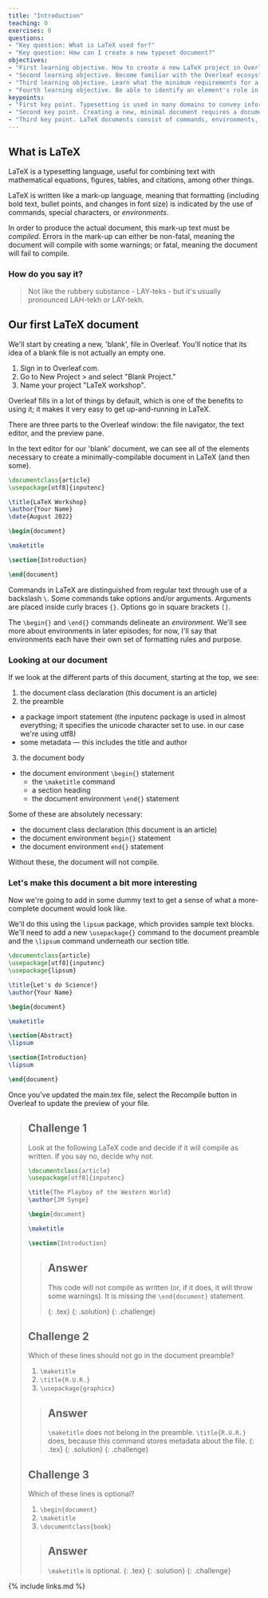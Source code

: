 ```yaml
---
title: "Introduction"
teaching: 0
exercises: 0
questions:
- "Key question: What is LaTeX used for?"
- "Key question: How can I create a new typeset document?"
objectives:
- "First learning objective. How to create a new LaTeX project in Overleaf."
- "Second learning objective. Become familiar with the Overleaf ecosystem."
- "Third learning objective. Learn what the minimum requirements for a LaTeX document are."
- "Fourth learning objective. Be able to identify an element's role in a LaTeX document."
keypoints:
- "First key point. Typesetting is used in many domains to convey information in a more readable format."
- "Second key point. Creating a new, minimal document requires a document declaration, a preamble, and a document body."
- "Third key point. LaTeX documents consist of commands, environments, and regular text. Commands may take arguments and/or options."
---
```



## What is LaTeX
LaTeX is a typesetting language, useful for combining text with mathematical equations, figures, tables, and citations, among other things.

LaTeX is written like a mark-up language, meaning that formatting (including bold text, bullet points, and changes in font size) is indicated by the use of commands, special characters, or *environments*.

In order to produce the actual document, this mark-up text must be *compiled*. Errors in the mark-up can either be non-fatal, meaning the document will compile with some warnings; or fatal, meaning the document will fail to compile.

### How do you say it?
> Not like the rubbery substance - LAY-teks - but it's usually pronounced LAH-tekh or LAY-tekh.

## Our first LaTeX document
We'll start by creating a new, 'blank', file in Overleaf. You'll notice that its idea of a blank file is not actually an empty one.

1. Sign in to Overleaf.com.
2. Go to New Project > and select "Blank Project."
3. Name your project "LaTeX workshop".

Overleaf fills in a lot of things by default, which is one of the benefits to using it; it makes it very easy to get up-and-running in LaTeX.

There are three parts to the Overleaf window: the file navigator, the text editor, and the preview pane.

In the text editor for our 'blank' document, we can see all of the elements necessary to create a minimally-compilable document in LaTeX (and then some).


```latex
\documentclass{article}
\usepackage[utf8]{inputenc}

\title{LaTeX Workshop}
\author{Your Name}
\date{August 2022}

\begin{document}

\maketitle

\section{Introduction}

\end{document}

```

Commands in LaTeX are distinguished from regular text through use of a backslash `\`. Some commands take options and/or arguments. Arguments are placed inside curly braces `{}`. Options go in square brackets `[]`.

The `\begin{}` and `\end{}` commands delineate an *environment*. We'll see more about environments in later episodes; for now, I'll say that environments each have their own set of formatting rules and purpose.

### Looking at our document
If we look at the different parts of this document, starting at the top, we see:

1. the document class declaration (this document is an article)
2. the preamble
  * a package import statement (the inputenc package is used in almost everything; it specifies the unicode character set to use. in our case we're using utf8)
  * some metadata — this includes the title and author
3. the document body
  * the document environment `\begin{}` statement
    * the `\maketitle` command
    * a section heading  
    * the document environment `\end{}` statement

Some of these are absolutely necessary:

* the document class declaration (this document is an article)
* the document environment `begin{}` statement
* the document environment `end{}` statement

Without these, the document will not compile.

### Let's make this document a bit more interesting
Now we're going to add in some dummy text to get a sense of what a more-complete document would look like.

We'll do this using the `lipsum` package, which provides sample text blocks. We'll need to add a new `\usepackage{}` command to the document preamble and the `\lipsum` command underneath our section title.


```latex
\documentclass{article}
\usepackage[utf8]{inputenc}
\usepackage{lipsum}

\title{Let's do Science!}
\author{Your Name}

\begin{document}

\maketitle

\section{Abstract}
\lipsum

\section{Introduction}
\lipsum

\end{document}
```

Once you've updated the main.tex file, select the Recompile button in Overleaf to update the preview of your file.

> ## Challenge 1
>
> Look at the following LaTeX code and decide if it will compile as written.
> If you say no, decide why not.
>
> ```latex
> \documentclass{article}
> \usepackage[utf8]{inputenc}
>
> \title{The Playboy of the Western World}
> \author{JM Synge}
>
> \begin{document}
>
> \maketitle
>
> \section{Introduction}
>
> ```
> > ## Answer
> >
> > This code will not compile as written (or, if it does, it will throw
> > some warnings). It is missing the `\end{document}` statement.
> >
> > {: .tex}
> {: .solution}
{: .challenge}
>
>
> ## Challenge 2
>
> Which of these lines should not go in the document preamble?
>
> 1. `\maketitle`
> 1. `\title{R.U.R.}`
> 1. `\usepackage{graphicx}`
>
> > ## Answer
> >
> > `\maketitle` does not belong in the preamble. `\title{R.U.R.}` does,
> > because this command stores metadata about the file.
> > {: .tex}
> {: .solution}
{: .challenge}
>
> ## Challenge 3
>
> Which of these lines is optional?
>
> 1. `\begin{document}`
> 1. `\maketitle`
> 1. `\documentclass{book}`
>
> > ## Answer
> >
> > `\maketitle` is optional.
> > {: .tex}
> {: .solution}
{: .challenge}

{% include links.md %}
